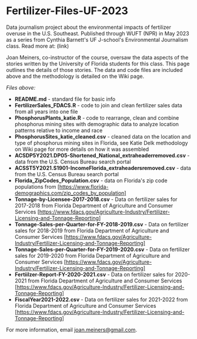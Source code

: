 # Fertilizer-Files-UF-2023

Data journalism project about the environmental impacts of fertilizer overuse in the U.S. Southeast. Published through WUFT (NPR) in May 2023 as a series from Cynthia Barnett's UF J-school's Environmental Journalism class. Read more at: (link)

Joan Meiners, co-instructor of the course, oversaw the data aspects of the stories written by the University of Florida students for this class. This page outlines the details of those stories. The data and code files are included above and the methodology is detailed on the Wiki page.

_Files above:_

 * **README.md** - standard file for basic info
 * **FertilizerSales_FDACS.R** - code to join and clean fertilizer sales data from all years into one file
 * **PhosphorusPlants_katie.R** - code to rearrange, clean and combine phosphorus mining sites with demographic data to analyze location patterns relative to income and race
 * **PhosphorusSites_katie_cleaned.csv** - cleaned data on the location and type of phosphorus mining sites in Florida, see Katie Delk methodology on Wiki page for more details on how it was assembled
 * **ACSDP5Y2021.DP05-Shortened_National_extraheaderremoved.csv** - data from the U.S. Census Bureau search portal
 * **ACSST5Y2021.S1901-IncomeFlorida_extraheadersremoved.csv** - data from the U.S. Census Bureau search portal
 * **Florida_ZipCodes_Population.csv** - data on Florida's zip code populations from [https://www.florida-demographics.com/zip_codes_by_population]
 * **Tonnage-by-Licensee-2017-2018.csv** - Data on fertilizer sales for 2017-2018 from Florida Department of Agriculture and Consumer Services [https://www.fdacs.gov/Agriculture-Industry/Fertilizer-Licensing-and-Tonnage-Reporting]
 * **Tonnage-Sales-per-Quarter-for-FY-2018-2019.csv** - Data on fertilizer sales for 2018-2019 from Florida Department of Agriculture and Consumer Services [https://www.fdacs.gov/Agriculture-Industry/Fertilizer-Licensing-and-Tonnage-Reporting]
 * **Tonnage-Sales-per-Quarter-for-FY-2019-2020.csv** - Data on fertilizer sales for 2019-2020 from Florida Department of Agriculture and Consumer Services [https://www.fdacs.gov/Agriculture-Industry/Fertilizer-Licensing-and-Tonnage-Reporting]
 * **Fertiilzer-Report-FY-2020-2021.csv** - Data on fertilizer sales for 2020-2021 from Florida Department of Agriculture and Consumer Services [https://www.fdacs.gov/Agriculture-Industry/Fertilizer-Licensing-and-Tonnage-Reporting]
* **FiscalYear2021-2022.csv** - Data on fertilizer sales for 2021-2022 from Florida Department of Agriculture and Consumer Services [https://www.fdacs.gov/Agriculture-Industry/Fertilizer-Licensing-and-Tonnage-Reporting]

For more information, email joan.meiners@gmail.com.
